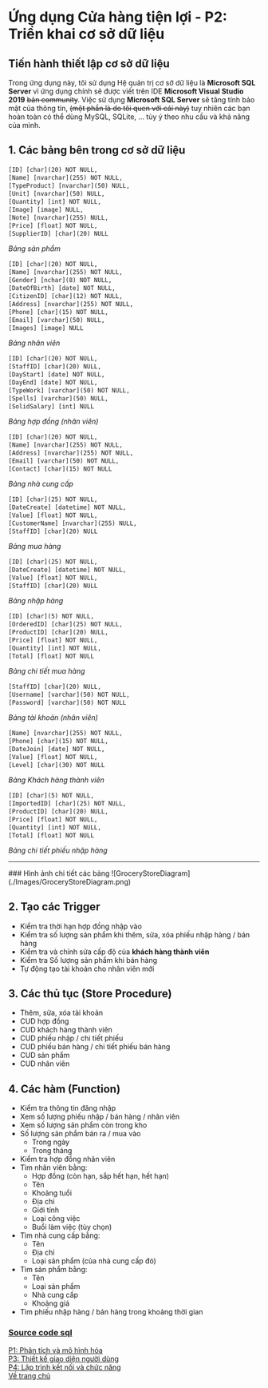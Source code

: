# Ứng dụng Cửa hàng tiện lợi - P2: Triển khai cơ sở dữ liệu
## Tiến hành thiết lập cơ sở dữ liệu
Trong ứng dụng này, tôi sử dụng Hệ quản trị cơ sở dữ liệu là **Microsoft SQL Server** vì ứng dụng chính sẽ được viết trên IDE **Microsoft Visual Studio 2019** ~~bản community~~. Việc sử dụng **Microsoft SQL Server** sẽ tăng tính bảo mật của thông tin, ~~(một phần là do tôi quen với cái này)~~ tuy nhiên các bạn hoàn toàn có thể dùng MySQL, SQLite, ... tùy ý theo nhu cầu và khả năng của mình.
## 1. Các bảng bên trong cơ sở dữ liệu

	[ID] [char](20) NOT NULL,
	[Name] [nvarchar](255) NOT NULL,
	[TypeProduct] [nvarchar](50) NULL,
	[Unit] [nvarchar](50) NULL,
	[Quantity] [int] NOT NULL,
	[Image] [image] NULL,
	[Note] [nvarchar](255) NULL,
	[Price] [float] NOT NULL,
	[SupplierID] [char](20) NULL
*Bảng sản phẩm*

	[ID] [char](20) NOT NULL,
	[Name] [nvarchar](255) NOT NULL,
	[Gender] [nchar](8) NOT NULL,
	[DateOfBirth] [date] NOT NULL,
	[CitizenID] [char](12) NOT NULL,
	[Address] [nvarchar](255) NOT NULL,
	[Phone] [char](15) NOT NULL,
	[Email] [varchar](50) NULL,
	[Images] [image] NULL
*Bảng nhân viên*

	[ID] [char](20) NOT NULL,
	[StaffID] [char](20) NULL,
	[DayStart] [date] NOT NULL,
	[DayEnd] [date] NOT NULL,
	[TypeWork] [varchar](50) NOT NULL,
	[Spells] [varchar](50) NULL,
	[SolidSalary] [int] NULL
*Bảng hợp đồng (nhân viên)*

	[ID] [char](20) NOT NULL,
	[Name] [nvarchar](255) NOT NULL,
	[Address] [nvarchar](255) NOT NULL,
	[Email] [varchar](50) NOT NULL,
	[Contact] [char](15) NOT NULL
*Bảng nhà cung cấp*

	[ID] [char](25) NOT NULL,
	[DateCreate] [datetime] NOT NULL,
	[Value] [float] NOT NULL,
	[CustomerName] [nvarchar](255) NULL,
	[StaffID] [char](20) NULL
*Bảng mua hàng*

	[ID] [char](25) NOT NULL,
	[DateCreate] [datetime] NOT NULL,
	[Value] [float] NOT NULL,
	[StaffID] [char](20) NULL
*Bảng nhập hàng*  

	[ID] [char](5) NOT NULL,
	[OrderedID] [char](25) NOT NULL,
	[ProductID] [char](20) NULL,
	[Price] [float] NOT NULL,
	[Quantity] [int] NOT NULL,
	[Total] [float] NOT NULL
*Bảng chi tiết mua hàng*

	[StaffID] [char](20) NULL,
	[Username] [varchar](50) NOT NULL,
	[Password] [varchar](50) NOT NULL
*Bảng tài khoản (nhân viên)*

	[Name] [nvarchar](255) NOT NULL,
	[Phone] [char](15) NOT NULL,
	[DateJoin] [date] NOT NULL,
	[Value] [float] NOT NULL,
	[Level] [char](30) NOT NULL
*Bảng Khách hàng thành viên*

	[ID] [char](5) NOT NULL,
	[ImportedID] [char](25) NOT NULL,
	[ProductID] [char](20) NULL,
	[Price] [float] NOT NULL,
	[Quantity] [int] NOT NULL,
	[Total] [float] NOT NULL
*Bảng chi tiết phiếu nhập hàng*
<hr>
### Hình ảnh chi tiết các bảng
![GroceryStoreDiagram](./Images/GroceryStoreDiagram.png)

## 2. Tạo các Trigger
- Kiểm tra thời hạn hợp đồng nhập vào
- Kiểm tra số lượng sản phẩm khi thêm, sửa, xóa phiếu nhập hàng / bán hàng
- Kiểm tra và chỉnh sửa cấp độ của **khách hàng thành viên**
- Kiểm tra Số lượng sản phẩm khi bán hàng
- Tự động tạo tài khoản cho nhân viên mới

## 3. Các thủ tục (Store Procedure)
- Thêm, sửa, xóa tài khoản
- CUD hợp đồng
- CUD khách hàng thành viên
- CUD phiếu nhập / chi tiết phiếu
- CUD phiếu bán hàng / chi tiết phiếu bán hàng
- CUD sản phẩm
- CUD nhân viên

## 4. Các hàm (Function)
- Kiểm tra thông tin đăng nhập
- Xem số lượng phiếu nhập / bán hàng / nhân viên
- Xem số lượng sản phẩm còn trong kho
- Số lượng sản phẩm bán ra / mua vào
  - Trong ngày
  - Trong tháng
- Kiểm tra hợp đồng nhân viên
- Tìm nhân viên bằng:
  - Hợp đồng (còn hạn, sắp hết hạn, hết hạn)
  - Tên
  - Khoảng tuổi
  - Địa chỉ
  - Giới tính
  - Loại công việc
  - Buổi làm việc (tùy chọn)
- Tìm nhà cung cấp bằng:
  - Tên
  - Địa chỉ
  - Loại sản phẩm (của nhà cung cấp đó)
- Tìm sản phẩm bằng:
  - Tên 
  - Loại sản phẩm
  - Nhà cung cấp
  - Khoảng giá
 - Tìm phiếu nhập hàng / bán hàng trong khoảng thời gian

### [Source code sql](./GroceryStore.sql)

[P1: Phân tích và mô hình hóa](./Part1.md) <br>
[P3: Thiết kế giao diện người dùng](./Part3.md) <br>
[P4: Lập trình kết nối và chức năng](./Part4.md) <br>
[Về trang chủ](/FiFineBlog/)
